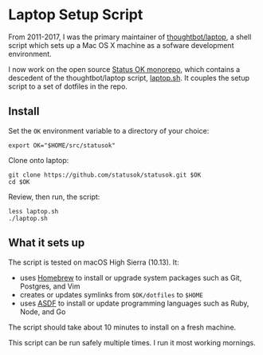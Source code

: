 # Laptop Setup Script

From 2011-2017,
I was the primary maintainer of [thoughtbot/laptop],
a shell script which sets up a Mac OS X machine
as a sofware development environment.

[thoughtbot/laptop]: https://github.com/thoughtbot/laptop

I now work on the open source
[Status OK monorepo](https://github.com/statusok/statusok),
which contains a descedent of the thoughtbot/laptop script,
[laptop.sh](https://github.com/statusok/statusok/blob/master/laptop.sh).
It couples the setup script to a set of dotfiles in the repo.

## Install

Set the `OK` environment variable to a directory of your choice:

```
export OK="$HOME/src/statusok"
```

Clone onto laptop:

```
git clone https://github.com/statusok/statusok.git $OK
cd $OK
```

Review, then run, the script:

```
less laptop.sh
./laptop.sh
```

## What it sets up

The script is tested on macOS High Sierra (10.13).
It:

* uses [Homebrew] to install or upgrade system packages
  such as Git, Postgres, and Vim
* creates or updates symlinks from `$OK/dotfiles` to `$HOME`
* uses [ASDF] to install or update programming languages
  such as Ruby, Node, and Go

[Homebrew]: https://brew.sh/
[ASDF]: https://github.com/asdf-vm/asdf

The script should take about 10 minutes to install on a fresh machine.

This script can be run safely multiple times.
I run it most working mornings.
